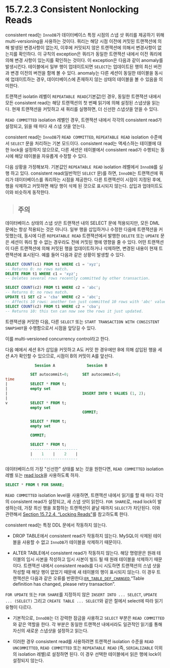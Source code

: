 # 15.7.2.3 Consistent Nonlocking Reads

consistent read는 `InnoDB`가 데이터베이스 특정 시점의 스냅 샷 쿼리를 제공하기 위해 multi-versioning을 사용하는 것이다. 쿼리는 해당 시점 이전에 커밋된 트랜잭션에 의해 발생된 변경사항이 없는지, 이후에 커밋되지 않은 트랜잭션에 의해서 변경사항이 없는지를 확인하다. 이 규칙의 exception은 쿼리가 동일한 트랜잭션 내에서 이전 쿼리에 의해 변경 사항이 있는지를 확인하는 것이다. 이 exception은 다음과 같이 anomaly를 발생시킨다. 테이블에서 일부 행이 업데이트되면 `SELECT`는 업데이트된 행의 최신 버전과 변경 이전의 버전을 함께 볼 수 있다. anomaly는 다른 세션이 동일한 테이블을 동시에 업데이트하는 경우, 데이터베이스에 존재하지 않는 상태의 테이블을 볼 수 있음을 의미한다.

트랜잭션 isolatin 레벨이 `REPEATABLE READ`(기본값)인 경우, 동일한 트랜잭션 내에서 모든 consistent read는 해당 트랜잭션의 첫 번째 읽기에 의해 설정된 스냅샷을 읽는다. 현재 트랜잭션을 커밋하고 새 쿼리를 실행하면, 더 신선한 스냅샷을 얻을 수 있다.

`READ COMMITTED` isolation 레벨인 경우, 트랜잭션 내에서 각각의 consistent read가 설정되고, 읽을 때 마다 새 스냅 샷을 얻는다.

consistent read는 `InnoDB`가 `READ COMMITTED`, `REPEATABLE READ` isolation 수준에서 `SELECT` 문을 처리하는 기본 모드이다. consistent read는 액세스하는 테이블에 대한 lock을 설정하지 않으므로, 다른 세션은 테이블에서 consistent read가 수행되는 동시에 해당 테이블을 자유롭게 수정할 수 있다.

다음 상황을 가정해보자. 기본값인 `REPEATABLE READ` isolation 레벨에서 `InnoDB`를 실행 하고 있다. consistent read(일반적인 `SELECT` 문)를 하면, `InnoDB`는 트랜잭션에 쿼리가 데이터베이스를 쿼리하는 시점을 제공한다. 다른 트랜잭션이 시점이 지정된 후에, 행을 삭제하고 커밋하면 해당 행이 삭제 된 것으로 표시되지 않는다. 삽입과 업데이트도 이와 비슷하게 동작한다.

> ## 주의
데이터베이스 상태의 스냅 샷은 트랜잭션 내의 SELECT 문에 적용되지만, 모든 DML 문에는 항상 적용되는 것은 아니다. 일부 행을 삽입하거나 수정한 다음에 트랜잭션을 커밋했는데, 동시에 다른 `REPEATABLE READ` 트랜잭션에서 발행한 `DELETE` 또는 `UPDATE` 문은 세션이 쿼리 할 수 없는 경우라도 전에 커밋된 행에 영향을 줄 수 있다. 어떤 트랜잭션이 다른 트랜잭션에 의해 커밋된 행을 업데이트하거나 삭제하면, 변경된 내용이 현재 트랜잭션에 표시된다. 예를 들어 다음과 같은 상황이 발생할 수 있다.
```sql
SELECT COUNT(c1) FROM t1 WHERE c1 = 'xyz'; 
-- Returns 0: no rows match. 
DELETE FROM t1 WHERE c1 = 'xyz'; 
-- Deletes several rows recently committed by other transaction.

SELECT COUNT(c2) FROM t1 WHERE c2 = 'abc'; 
-- Returns 0: no rows match. 
UPDATE t1 SET c2 = 'cba' WHERE c2 = 'abc'; 
-- Affects 10 rows: another txn just committed 10 rows with 'abc' values. 
SELECT COUNT(c2) FROM t1 WHERE c2 = 'cba'; 
-- Returns 10: this txn can now see the rows it just updated.
```


트랜잭션을 커밋한 다음, 다른 `SELECT` 또는 `START TRANSACTION WITH CONSISTENT SNAPSHOT`을 수행함으로서 시점을 앞당길 수 있다.

이를 multi-versioned concurrency control라고 한다.

다음 예에서 세션 B가 삽입을 커밋하고 A도 커밋 한 경우에만 B에 의해 삽입된 행을 세션 A가 확인할 수 있으므로, 시점이 B의 커밋이 A를 앞선다.

```sql
             Session A              Session B

           SET autocommit=0;      SET autocommit=0;
time
|          SELECT * FROM t;
|          empty set
|                                 INSERT INTO t VALUES (1, 2);
|
v          SELECT * FROM t;
           empty set
                                  COMMIT;

           SELECT * FROM t;
           empty set

           COMMIT;

           SELECT * FROM t;
           ---------------------
           |    1    |    2    |
           ---------------------
```

데이터베이스의 가장 "신선한" 상태를 보는 것을 원한다면, `READ COMMITTED` isolation 레벨 또는 [read lock](https://dev.mysql.com/doc/refman/8.0/en/glossary.html#glos_locking_read)을 사용하도록 하자.

```sql
SELECT * FROM t FOR SHARE;
```

`READ COMMITTED` isolation level을 사용하면, 트랜잭션 내에서 읽기를 할 때 마다 각각의 consistent read가 설정되고, 새 스냅 샷이 읽힌다. `FOR SHARE`로, read lock이 발생하는데, 가장 최신 행을 포함하는 트랜잭션이 끝날 때까지 `SELECT`가 차단된다. 이와 관련해서 [Section 15.7.2.4, “Locking Reads”](./15.7.2.4-Locking-Reads.md)를 참고하도록 한다.

consistent read는 특정 DDL 문에서 작동하지 않는다.

- DROP TABLE에서 consistent read가 작동하지 않는다. MySQL이 삭제된 테이블을 사용할 수 없고 `InnoDB`가 테이블을 삭제하기 때문이다. 

- ALTER TABLE에서 consistent read가 작동하지 않는다. 해당 명령문은 원래 테이블의 임시 사본을 작성하고 임시 사본이 빌드 될 때 원래 테이블을 삭제하기 때문이다. 트랜잭션 내에서 consistent reads를 다시 시도하면 트랜잭션의 스냅 샷을 작성할 때 해당 행이 없었기 때문에 새 테이블의 행이 표시되지 않는다. 이 경우 트랜잭션은 다음과 같은 오류를 반환한다:[`ER_TABLE_DEF_CHANGED`](https://dev.mysql.com/doc/refman/8.0/en/server-error-reference.html#error_er_table_def_changed),“Table definition has changed, please retry transaction”.

`FOR UPDATE` 또는 `FOR SHARE`를 지정하지 않은 `INSERT INTO ... SELECT`, `UPDATE ... (SELECT)` 그리고 `CREATE TABLE ... SELECT`와 같은 절에서 select에 따라 읽기 유형이 다르다.

- 기본적으로, `InnoDB`는 더 강력한 잠금을 사용하고 `SELECT` 부분은 `READ COMMITTED`와 같은 역할을 한다. 각 부분은 동일한 트랜잭션 내에서라도 일관적인 읽기를 통해 자신의 새로운 스냅샷을 설정하고 읽는다.

- 이러한 경우 consistent read를 사용하려면 트랜잭션 isolation 수준을 `READ UNCOMMITTED`, `READ COMMITTED` 또는 `REPEATABLE READ` (즉, `SERIALIZABLE` 이외의 isolation 레벨)로 설정하면 된다. 이 경우 선택한 테이블에서 읽은 행에 lock이 설정되지 않는다.    
